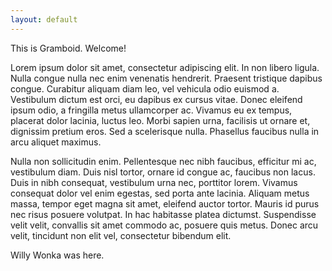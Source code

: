 ```yaml
---
layout: default
---
```



This is Gramboid. Welcome!

Lorem ipsum dolor sit amet, consectetur adipiscing elit. In non libero ligula. Nulla congue nulla nec enim venenatis hendrerit. Praesent tristique dapibus congue. Curabitur aliquam diam leo, vel vehicula odio euismod a. Vestibulum dictum est orci, eu dapibus ex cursus vitae. Donec eleifend ipsum odio, a fringilla metus ullamcorper ac. Vivamus eu ex tempus, placerat dolor lacinia, luctus leo. Morbi sapien urna, facilisis ut ornare et, dignissim pretium eros. Sed a scelerisque nulla. Phasellus faucibus nulla in arcu aliquet maximus.

Nulla non sollicitudin enim. Pellentesque nec nibh faucibus, efficitur mi ac, vestibulum diam. Duis nisl tortor, ornare id congue ac, faucibus non lacus. Duis in nibh consequat, vestibulum urna nec, porttitor lorem. Vivamus consequat dolor vel enim egestas, sed porta ante lacinia. Aliquam metus massa, tempor eget magna sit amet, eleifend auctor tortor. Mauris id purus nec risus posuere volutpat. In hac habitasse platea dictumst. Suspendisse velit velit, convallis sit amet commodo ac, posuere quis metus. Donec arcu velit, tincidunt non elit vel, consectetur bibendum elit.

Willy Wonka was here.

